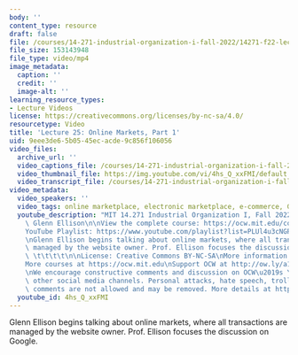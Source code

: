 ```yaml
---
body: ''
content_type: resource
draft: false
file: /courses/14-271-industrial-organization-i-fall-2022/14271-f22-lecture-25-multi-version-3-email-correction_360p_16_9.mp4
file_size: 153143948
file_type: video/mp4
image_metadata:
  caption: ''
  credit: ''
  image-alt: ''
learning_resource_types:
- Lecture Videos
license: https://creativecommons.org/licenses/by-nc-sa/4.0/
resourcetype: Video
title: 'Lecture 25: Online Markets, Part 1'
uid: 9eee3de6-5b05-45ec-acde-9c856f106056
video_files:
  archive_url: ''
  video_captions_file: /courses/14-271-industrial-organization-i-fall-2022/14271-f22-lecture-25-multi-version-3-email-correction_captions.vtt
  video_thumbnail_file: https://img.youtube.com/vi/4hs_Q_xxFMI/default.jpg
  video_transcript_file: /courses/14-271-industrial-organization-i-fall-2022/14271-f22-lecture-25-multi-version-3-email-correction_transcript.pdf
video_metadata:
  video_speakers: ''
  video_tags: online marketplace, electronic marketplace, e-commerce, Google
  youtube_description: "MIT 14.271 Industrial Organization I, Fall 2022 \nInstructor:\
    \ Glenn Ellison\n\nView the complete course: https://ocw.mit.edu/courses/14-271-industrial-organization-i-fall-2022\n\
    YouTube Playlist: https://www.youtube.com/playlist?list=PLUl4u3cNGP62xkEY0YzLJSoquVBjPOl9S\n\
    \nGlenn Ellison begins talking about online markets, where all transactions are\
    \ managed by the website owner. Prof. Ellison focuses the discussion on Google.\
    \ \t\t\t\t\n\nLicense: Creative Commons BY-NC-SA\nMore information at https://ocw.mit.edu/terms\n\
    More courses at https://ocw.mit.edu\nSupport OCW at http://ow.ly/a1If50zVRlQ\n\
    \nWe encourage constructive comments and discussion on OCW\u2019s YouTube and\
    \ other social media channels. Personal attacks, hate speech, trolling, and inappropriate\
    \ comments are not allowed and may be removed. More details at https://ocw.mit.edu/comments."
  youtube_id: 4hs_Q_xxFMI
---
```

Glenn Ellison begins talking about online markets, where all transactions are managed by the website owner. Prof. Ellison focuses the discussion on Google.